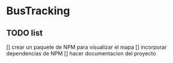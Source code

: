 # BusTracking

## TODO list
[] crear un paquete de NPM para visualizar el mapa
[] incorporar dependencias de NPM
[] hacer documentacion del proyecto